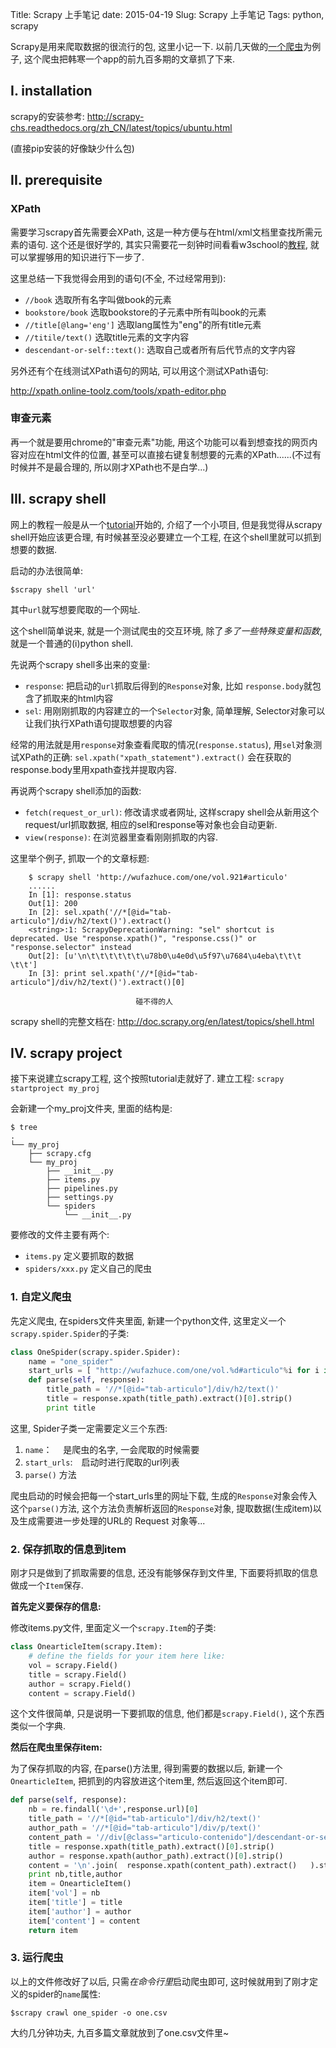 Title: Scrapy 上手笔记
date: 2015-04-19
Slug: Scrapy 上手笔记
Tags: python, scrapy
 

Scrapy是用来爬取数据的很流行的包, 这里小记一下. 以前几天做的[一个爬虫](https://github.com/X-Wei/OneArticleCrawler)为例子, 这个爬虫把韩寒一个app的前九百多期的文章抓了下来. 

I. installation
---------------
scrapy的安装参考: <http://scrapy-chs.readthedocs.org/zh_CN/latest/topics/ubuntu.html>

(直接pip安装的好像缺少什么包)


II. prerequisite
----------------

### XPath
需要学习scrapy首先需要会XPath, 这是一种方便与在html/xml文档里查找所需元素的语句. 这个还是很好学的, 其实只需要花一刻钟时间看看w3school的[教程](http://www.w3school.com.cn/xpath/), 就可以掌握够用的知识进行下一步了. 

这里总结一下我觉得会用到的语句(不全, 不过经常用到): 

* ``//book``	选取所有名字叫做book的元素
* ``bookstore/book`` 选取bookstore的子元素中所有叫book的元素
* ``//title[@lang='eng']`` 选取lang属性为"eng"的所有title元素
* ``//titile/text()`` 选取title元素的文字内容
* ``descendant-or-self::text()``: 选取自己或者所有后代节点的文字内容


另外还有个在线测试XPath语句的网站, 可以用这个测试XPath语句: 

<http://xpath.online-toolz.com/tools/xpath-editor.php>

### 审查元素
再一个就是要用chrome的"审查元素"功能, 用这个功能可以看到想查找的网页内容对应在html文件的位置, 甚至可以直接右键复制想要的元素的XPath......(不过有时候并不是最合理的, 所以刚才XPath也不是白学...)

III. scrapy shell
-----------------
网上的教程一般是从一个[tutorial](http://doc.scrapy.org/en/latest/intro/tutorial.html)开始的, 介绍了一个小项目, 但是我觉得从scrapy shell开始应该更合理, 有时候甚至没必要建立一个工程, 在这个shell里就可以抓到想要的数据. 

启动的办法很简单: 

    $scrapy shell 'url'

其中``url``就写想要爬取的一个网址. 

这个shell简单说来, 就是一个测试爬虫的交互环境, 除了*多了一些特殊变量和函数*, 就是一个普通的(i)python shell. 

先说两个scrapy shell多出来的变量: 

* ``response``: 把启动的``url``抓取后得到的``Response``对象, 比如 ``response.body``就包含了抓取来的html内容
* ``sel``: 用刚刚抓取的内容建立的一个``Selector``对象, 简单理解, Selector对象可以让我们执行XPath语句提取想要的内容

经常的用法就是用``response``对象查看爬取的情况(``response.status``), 用``sel``对象测试XPath的正确:
``sel.xpath("xpath_statement").extract()`` 会在获取的response.body里用xpath查找并提取内容. 

再说两个scrapy shell添加的函数:

* ``fetch(request_or_url)``: 修改请求或者网址, 这样scrapy shell会从新用这个request/url抓取数据, 相应的sel和response等对象也会自动更新. 
* ``view(response)``: 在浏览器里查看刚刚抓取的内容.


这里举个例子, 抓取一个的文章标题: 

```
	$ scrapy shell 'http://wufazhuce.com/one/vol.921#articulo'
	......
	In [1]: response.status
	Out[1]: 200
	In [2]: sel.xpath('//*[@id="tab-articulo"]/div/h2/text()').extract()
	<string>:1: ScrapyDeprecationWarning: "sel" shortcut is deprecated. Use "response.xpath()", "response.css()" or "response.selector" instead
	Out[2]: [u'\n\t\t\t\t\t\t\u78b0\u4e0d\u5f97\u7684\u4eba\t\t\t  \t\t']
	In [3]: print sel.xpath('//*[@id="tab-articulo"]/div/h2/text()').extract()[0]
	
							碰不得的人
```
scrapy shell的完整文档在: 
<http://doc.scrapy.org/en/latest/topics/shell.html>

IV. scrapy project
------------------
接下来说建立scrapy工程, 这个按照tutorial走就好了. 
建立工程: 
``scrapy startproject my_proj``

会新建一个my_proj文件夹, 里面的结构是: 

	$ tree 
	.
	└── my_proj
		├── scrapy.cfg
		└── my_proj
			├── __init__.py
			├── items.py
			├── pipelines.py
			├── settings.py
			└── spiders
				└── __init__.py

要修改的文件主要有两个: 

* ``items.py`` 定义要抓取的数据
* ``spiders/xxx.py`` 定义自己的爬虫


### 1. 自定义爬虫
先定义爬虫, 在spiders文件夹里面, 新建一个python文件, 这里定义一个``scrapy.spider.Spider``的子类: 
``` python
class OneSpider(scrapy.spider.Spider):
	name = "one_spider"
	start_urls = [ "http://wufazhuce.com/one/vol.%d#articulo"%i for i in range(1,924) ]
	def parse(self, response):
		title_path = '//*[@id="tab-articulo"]/div/h2/text()' 
		title = response.xpath(title_path).extract()[0].strip()
		print title
```
这里, Spider子类一定需要定义三个东西: 

1. ``name``：　 是爬虫的名字, 一会爬取的时候需要
2. ``start_urls``:　启动时进行爬取的url列表
3. ``parse()`` 方法


爬虫启动的时候会把每一个start_urls里的网址下载, 生成的``Response``对象会传入这个``parse()``方法, 这个方法负责解析返回的``Response``对象, 提取数据(生成item)以及生成需要进一步处理的URL的 Request 对象等...

### 2. 保存抓取的信息到item
刚才只是做到了抓取需要的信息, 还没有能够保存到文件里, 下面要将抓取的信息做成一个``Item``保存.

**首先定义要保存的信息:** 

修改items.py文件, 里面定义一个``scrapy.Item``的子类:
``` python
class OnearticleItem(scrapy.Item):
	# define the fields for your item here like:
	vol = scrapy.Field()
	title = scrapy.Field()
	author = scrapy.Field()
	content = scrapy.Field()
```

这个文件很简单, 只是说明一下要抓取的信息, 他们都是``scrapy.Field()``, 这个东西类似一个字典.

**然后在爬虫里保存item:**

为了保存抓取的内容, 在parse()方法里, 得到需要的数据以后, 新建一个``OnearticleItem``, 把抓到的内容放进这个item里, 然后返回这个item即可. 
``` python
def parse(self, response):
    nb = re.findall('\d+',response.url)[0]
    title_path = '//*[@id="tab-articulo"]/div/h2/text()' 
    author_path = '//*[@id="tab-articulo"]/div/p/text()' 
    content_path = '//div[@class="articulo-contenido"]/descendant-or-self::text()' 
    title = response.xpath(title_path).extract()[0].strip()
    author = response.xpath(author_path).extract()[0].strip()
    content = '\n'.join(  response.xpath(content_path).extract()   ).strip()
    print nb,title,author
    item = OnearticleItem()
    item['vol'] = nb
    item['title'] = title
    item['author'] = author
    item['content'] = content
    return item
```

### 3. 运行爬虫
以上的文件修改好了以后, 只需*在命令行里*启动爬虫即可, 这时候就用到了刚才定义的spider的``name``属性:

``$scrapy crawl one_spider -o one.csv``

大约几分钟功夫, 九百多篇文章就放到了one.csv文件里~
